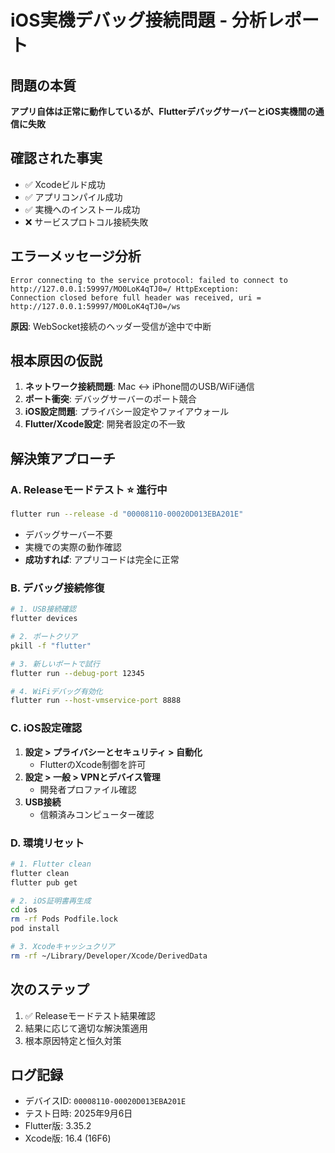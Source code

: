 # iOS実機デバッグ接続問題 - 分析レポート

## 問題の本質
**アプリ自体は正常に動作しているが、FlutterデバッグサーバーとiOS実機間の通信に失敗**

## 確認された事実
- ✅ Xcodeビルド成功
- ✅ アプリコンパイル成功  
- ✅ 実機へのインストール成功
- ❌ サービスプロトコル接続失敗

## エラーメッセージ分析
```
Error connecting to the service protocol: failed to connect to
http://127.0.0.1:59997/MO0LoK4qTJ0=/ HttpException:
Connection closed before full header was received, uri =
http://127.0.0.1:59997/MO0LoK4qTJ0=/ws
```

**原因**: WebSocket接続のヘッダー受信が途中で中断

## 根本原因の仮説
1. **ネットワーク接続問題**: Mac ↔ iPhone間のUSB/WiFi通信
2. **ポート衝突**: デバッグサーバーのポート競合
3. **iOS設定問題**: プライバシー設定やファイアウォール
4. **Flutter/Xcode設定**: 開発者設定の不一致

## 解決策アプローチ

### A. Releaseモードテスト ⭐ **進行中**
```bash
flutter run --release -d "00008110-00020D013EBA201E"
```
- デバッグサーバー不要
- 実機での実際の動作確認
- **成功すれば**: アプリコードは完全に正常

### B. デバッグ接続修復
```bash
# 1. USB接続確認
flutter devices

# 2. ポートクリア
pkill -f "flutter"

# 3. 新しいポートで試行
flutter run --debug-port 12345

# 4. WiFiデバッグ有効化
flutter run --host-vmservice-port 8888
```

### C. iOS設定確認
1. **設定 > プライバシーとセキュリティ > 自動化**
   - FlutterのXcode制御を許可
2. **設定 > 一般 > VPNとデバイス管理**
   - 開発者プロファイル確認
3. **USB接続**
   - 信頼済みコンピューター確認

### D. 環境リセット
```bash
# 1. Flutter clean
flutter clean
flutter pub get

# 2. iOS証明書再生成
cd ios
rm -rf Pods Podfile.lock
pod install

# 3. Xcodeキャッシュクリア
rm -rf ~/Library/Developer/Xcode/DerivedData
```

## 次のステップ
1. ✅ Releaseモードテスト結果確認
2. 結果に応じて適切な解決策適用
3. 根本原因特定と恒久対策

## ログ記録
- デバイスID: `00008110-00020D013EBA201E`
- テスト日時: 2025年9月6日
- Flutter版: 3.35.2
- Xcode版: 16.4 (16F6)
